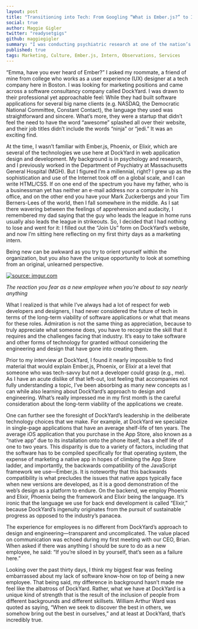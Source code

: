 ```yaml
---
layout: post
title: "Transitioning into Tech: From Googling “What is Ember.js?” to Interning at a Software Consultancy"
social: true
author: Maggie Gigler
twitter: "readysetgigs"
github: maggiegigler
summary: "I was conducting psychiatric research at one of the nation’s oldest hospitals. Now I intern at DockYard, a software consultancy that’s at the forefront of web design and development. Here are my observations from my first thirty days."
published: true
tags: Marketing, Culture, Ember.js, Intern, Observations, Services
---
```


“Emma, have you ever heard of Ember?” I asked my roommate, a friend of mine from college who works as a user experience (UX) designer at a tech company here in Boston. I was looking for marketing positions and came across a software consultancy company called DockYard. I was drawn to their professional yet approachable feel: While they had built software applications for several big name clients (e.g. NASDAQ, the Democratic National Committee, Constant Contact), the language they used was straightforward and sincere. What’s more, they were a startup that didn’t feel the need to have the word “awesome” splashed all over their website, and their job titles didn’t include the words “ninja” or “jedi.” It was an exciting find.

At the time, I wasn’t familiar with Ember.js, Phoenix, or Elixir, which are several of the technologies we use here at DockYard in web application design and development. My background is in psychology and research, and I previously worked in the Department of Psychiatry at Massachusetts General Hospital (MGH). But I figured I’m a millennial, right? I grew up as the sophistication and use of the Internet took off on a global scale, and I can write HTML/CSS. If on one end of the spectrum you have my father, who is a businessman yet has neither an e-mail address nor a computer in his office, and on the other end you have your Mark Zuckerbergs and your Tim Berners-Lees of the world, then I fall somewhere in the middle. As I sat there wavering between the feelings of apprehension and audacity, I remembered my dad saying that the guy who leads the league in home runs usually also leads the league in strikeouts. So, I decided that I had nothing to lose and went for it: I filled out the “Join Us” form on DockYard’s website, and now I’m sitting here reflecting on my first thirty days as a marketing intern.

Being new can be awkward as you try to orient yourself within the organization, but you also have the unique opportunity to look at something from an original, unlearned perspective.

<a href="http://imgur.com/8kKOeAA"><img src="http://i.imgur.com/8kKOeAA.gif" title="source: imgur.com" /></a>

_The reaction you fear as a new employee when you’re about to say nearly anything_

What I realized is that while I’ve always had a lot of respect for web developers and designers, I had never considered the future of tech in terms of the long-term viability of software applications or what that means for these roles. Admiration is not the same thing as appreciation, because to truly appreciate what someone does, you have to recognize the skill that it requires and the challenges facing that industry. It’s easy to take software and other forms of technology for granted without considering the engineering and design that have gone into creating them.

Prior to my interview at DockYard, I found it nearly impossible to find material that would explain Ember.js, Phoenix, or Elixir at a level that someone who was tech-savvy but not a developer could grasp (e.g., me). As I have an acute dislike of that left-out, lost feeling that accompanies not fully understanding a topic, I’ve been absorbing as many new concepts as I can while also learning about DockYard’s approach to design and engineering. What’s really impressed me in my first month is the careful consideration about the long-term viability of the applications we create.

One can further see the foresight of DockYard’s leadership in the deliberate technology choices that we make. For example, at DockYard we specialize in single-page applications that have an average shelf-life of ten years. The average iOS application that you purchase in the App Store, also known as a “native app” due to its installation onto the phone itself, has a shelf life of one to two years.  This disparity is due to a variety of factors, including that the software has to be compiled specifically for that operating system, the expense of marketing a native app in hopes of climbing the App Store ladder, and importantly, the backwards compatibility of the JavaScript framework we use—Ember.js. It is noteworthy that this backwards compatibility is what precludes the issues that native apps typically face when new versions are developed, as it is a good demonstration of the web’s design as a platform to endure. On the backend, we employ Phoenix and Elixir, Phoenix being the framework and Elixir being the language. It’s ironic that the language we use for back end development is called “Elixir,” because DockYard’s ingenuity originates from the pursuit of sustainable progress as opposed to the industry’s panacea. 

The experience for employees is no different from DockYard’s approach to design and engineering—transparent and uncomplicated. The value placed on communication was echoed during my first meeting with our CEO, Brian. When asked if there was anything I should be sure to do as a new employee, he said: “If you’re siloed in by yourself, that’s seen as a failure here.” 

Looking over the past thirty days, I think my biggest fear was feeling embarrassed about my lack of software know-how on top of being a new employee. That being said, my difference in background hasn’t made me feel like the albatross of DockYard. Rather, what we have at DockYard is a unique kind of strength that is the result of the inclusion of people from different backgrounds and different skillsets. William Arthur Ward was quoted as saying, “When we seek to discover the best in others, we somehow bring out the best in ourselves,” and at least at DockYard, that’s incredibly true.
